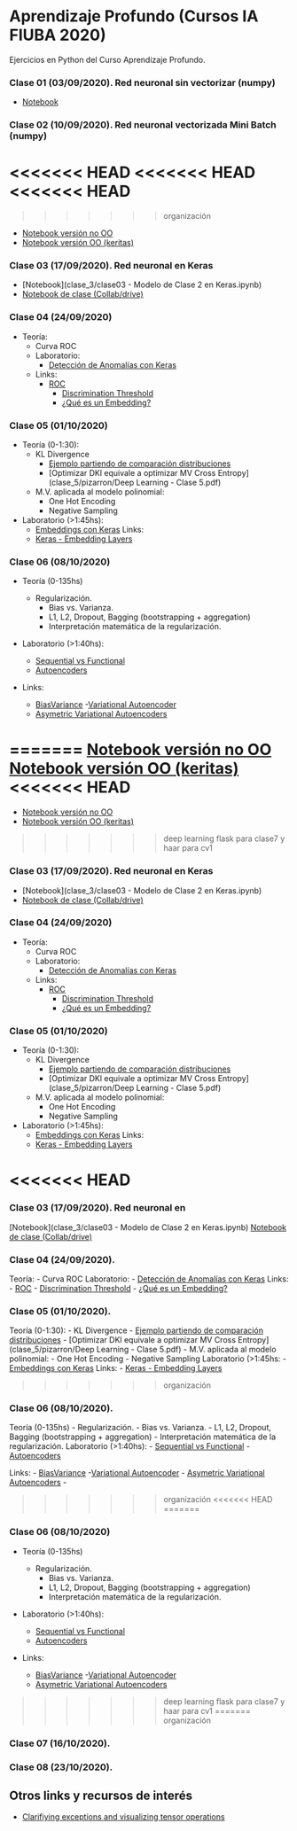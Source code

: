 # Aprendizaje Profundo (Cursos IA FIUBA 2020)

Ejercicios en Python del Curso Aprendizaje Profundo.

### Clase 01 (03/09/2020). Red neuronal sin vectorizar (numpy)

- [Notebook](clase_1/clase01.ipynb)

### Clase 02 (10/09/2020). Red neuronal vectorizada Mini Batch (numpy)

<<<<<<< HEAD
<<<<<<< HEAD
<<<<<<< HEAD
=======
>>>>>>> organización
- [Notebook versión no OO](clase_2/clase02.ipynb)
- [Notebook versión OO (keritas)](clase_2/clase02-keritas.ipynb)

### Clase 03 (17/09/2020). Red neuronal en Keras

- [Notebook](clase_3/clase03 - Modelo de Clase 2 en Keras.ipynb)
- [Notebook de clase (Collab/drive)](clase_3/01_Introducción_a_clasificación_con_Keras.ipynb)

### Clase 04 (24/09/2020)

- Teoría:
     - Curva ROC
   - Laboratorio:
     - [Detección de Anomalías con Keras](https://colab.research.google.com/drive/1KqFJQ1sYAdUwdO6X2QRaU9pwqkqz8p0D?usp=sharing)
   - Links:
      - [ROC](https://en.wikipedia.org/wiki/Receiver_operating_characteristic)
          - [Discrimination Threshold](https://www.scikit-yb.org/en/latest/api/classifier/threshold.html#discrimination-threshold)
          - [¿Qué es un Embedding?](https://www.youtube.com/watch?v=RkYuH_K7Fx4)

### Clase 05 (01/10/2020)

- Teoría (0-1:30):
     - KL Divergence 
          - [Ejemplo partiendo de comparación distribuciones](clase_5/Deep_Learning_Clase_5.ipynb)
          - [Optimizar DKl equivale a optimizar MV Cross Entropy](clase_5/pizarron/Deep Learning - Clase 5.pdf)
  - M.V. aplicada al modelo polinomial:
    - One Hot Encoding
    - Negative Sampling
- Laboratorio (>1:45hs):
    - [Embeddings con Keras](https://colab.research.google.com/drive/1RFnCHmbbZne40qBHVZp9t9-oo9qCE25s?usp=sharing)
    Links:
    - [Keras - Embedding Layers](https://www.kaggle.com/colinmorris/embedding-layers)

### Clase 06  (08/10/2020)

- Teoría (0-135hs)
     - Regularización. 
          - Bias vs. Varianza.
          - L1, L2, Dropout, Bagging (bootstrapping + aggregation)
          - Interpretación matemática de la regularización.
- Laboratorio (>1:40hs):
  - [Sequential vs Functional]()
  - [Autoencoders](clase_6/Autoencoders_con_Keras.ipynb)
- Links:

     - [BiasVariance](http://scott.fortmann-roe.com/docs/BiasVariance.html)
          -[Variational Autoencoder](https://www.siarez.com/projects/variational-autoencoder)
     - [Asymetric Variational Autoencoders](https://arxiv.org/pdf/1711.08352.pdf)

=======
[Notebook versión no OO](clase_2/clase02.ipynb)
[Notebook versión OO (keritas)](clase_2/clase02-keritas.ipynb)
<<<<<<< HEAD
=======
- [Notebook versión no OO](clase_2/clase02.ipynb)
- [Notebook versión OO (keritas)](clase_2/clase02-keritas.ipynb)
>>>>>>> deep learning flask para clase7 y haar para cv1

### Clase 03 (17/09/2020). Red neuronal en Keras

- [Notebook](clase_3/clase03 - Modelo de Clase 2 en Keras.ipynb)
- [Notebook de clase (Collab/drive)](clase_3/01_Introducción_a_clasificación_con_Keras.ipynb)

### Clase 04 (24/09/2020)

- Teoría:
     - Curva ROC
   - Laboratorio:
     - [Detección de Anomalías con Keras](https://colab.research.google.com/drive/1KqFJQ1sYAdUwdO6X2QRaU9pwqkqz8p0D?usp=sharing)
   - Links:
      - [ROC](https://en.wikipedia.org/wiki/Receiver_operating_characteristic)
          - [Discrimination Threshold](https://www.scikit-yb.org/en/latest/api/classifier/threshold.html#discrimination-threshold)
          - [¿Qué es un Embedding?](https://www.youtube.com/watch?v=RkYuH_K7Fx4)

### Clase 05 (01/10/2020)

- Teoría (0-1:30):
     - KL Divergence 
          - [Ejemplo partiendo de comparación distribuciones](clase_5/Deep_Learning_Clase_5.ipynb)
          - [Optimizar DKl equivale a optimizar MV Cross Entropy](clase_5/pizarron/Deep Learning - Clase 5.pdf)
  - M.V. aplicada al modelo polinomial:
    - One Hot Encoding
    - Negative Sampling
- Laboratorio (>1:45hs):
    - [Embeddings con Keras](https://colab.research.google.com/drive/1RFnCHmbbZne40qBHVZp9t9-oo9qCE25s?usp=sharing)
    Links:
    - [Keras - Embedding Layers](https://www.kaggle.com/colinmorris/embedding-layers)

<<<<<<< HEAD
=======

### Clase 03 (17/09/2020). Red neuronal en 

[Notebook](clase_3/clase03 - Modelo de Clase 2 en Keras.ipynb)
[Notebook de clase (Collab/drive)](clase_3/01_Introducción_a_clasificación_con_Keras.ipynb)

### Clase 04 (24/09/2020).

Teoría:
    - Curva ROC
Laboratorio:
    - [Detección de Anomalías con Keras](https://colab.research.google.com/drive/1KqFJQ1sYAdUwdO6X2QRaU9pwqkqz8p0D?usp=sharing)
Links:
    - [ROC](https://en.wikipedia.org/wiki/Receiver_operating_characteristic)
    - [Discrimination Threshold](https://www.scikit-yb.org/en/latest/api/classifier/threshold.html#discrimination-threshold)
    - [¿Qué es un Embedding?](https://www.youtube.com/watch?v=RkYuH_K7Fx4)

### Clase 05 (01/10/2020).

Teoría (0-1:30):
    - KL Divergence 
        - [Ejemplo partiendo de comparación distribuciones](clase_5/Deep_Learning_Clase_5.ipynb)
        - [Optimizar DKl equivale a optimizar MV Cross Entropy](clase_5/pizarron/Deep Learning - Clase 5.pdf)
    - M.V. aplicada al modelo polinomial:
        - One Hot Encoding
        - Negative Sampling
Laboratorio (>1:45hs:
    - [Embeddings con Keras](https://colab.research.google.com/drive/1RFnCHmbbZne40qBHVZp9t9-oo9qCE25s?usp=sharing)
Links:
    - [Keras - Embedding Layers](https://www.kaggle.com/colinmorris/embedding-layers)

>>>>>>> organización
### Clase 06  (08/10/2020).

Teoría (0-135hs)
    - Regularización. 
    - Bias vs. Varianza.
    - L1, L2, Dropout, Bagging (bootstrapping + aggregation)
    - Interpretación matemática de la regularización.
Laboratorio (>1:40hs):
    - [Sequential vs Functional]()
    - [Autoencoders](clase_6/Autoencoders_con_Keras.ipynb)
        
Links:
    - [BiasVariance](http://scott.fortmann-roe.com/docs/BiasVariance.html)
    -[Variational Autoencoder](https://www.siarez.com/projects/variational-autoencoder)
    - [Asymetric Variational Autoencoders](https://arxiv.org/pdf/1711.08352.pdf)
    - 
>>>>>>> organización
<<<<<<< HEAD
=======
### Clase 06  (08/10/2020)

- Teoría (0-135hs)
     - Regularización. 
          - Bias vs. Varianza.
          - L1, L2, Dropout, Bagging (bootstrapping + aggregation)
          - Interpretación matemática de la regularización.
- Laboratorio (>1:40hs):
  - [Sequential vs Functional]()
  - [Autoencoders](clase_6/Autoencoders_con_Keras.ipynb)
- Links:

     - [BiasVariance](http://scott.fortmann-roe.com/docs/BiasVariance.html)
          -[Variational Autoencoder](https://www.siarez.com/projects/variational-autoencoder)
     - [Asymetric Variational Autoencoders](https://arxiv.org/pdf/1711.08352.pdf)

>>>>>>> deep learning flask para clase7 y haar para cv1
=======
>>>>>>> organización
### Clase 07 (16/10/2020).

### Clase 08 (23/10/2020).

## Otros links y recursos de interés

- [Clarifiying exceptions and visualizing tensor operations](https://explained.ai/tensor-sensor/index.html)